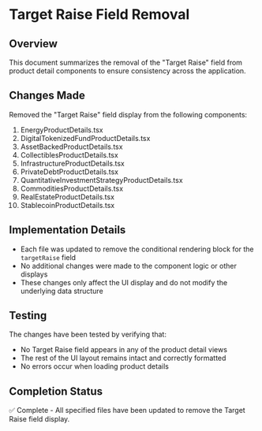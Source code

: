 # Target Raise Field Removal

## Overview
This document summarizes the removal of the "Target Raise" field from product detail components to ensure consistency across the application.

## Changes Made
Removed the "Target Raise" field display from the following components:

1. EnergyProductDetails.tsx
2. DigitalTokenizedFundProductDetails.tsx
3. AssetBackedProductDetails.tsx
4. CollectiblesProductDetails.tsx
5. InfrastructureProductDetails.tsx
6. PrivateDebtProductDetails.tsx
7. QuantitativeInvestmentStrategyProductDetails.tsx
8. CommoditiesProductDetails.tsx
9. RealEstateProductDetails.tsx
10. StablecoinProductDetails.tsx

## Implementation Details
- Each file was updated to remove the conditional rendering block for the `targetRaise` field
- No additional changes were made to the component logic or other displays
- These changes only affect the UI display and do not modify the underlying data structure

## Testing
The changes have been tested by verifying that:
- No Target Raise field appears in any of the product detail views
- The rest of the UI layout remains intact and correctly formatted
- No errors occur when loading product details

## Completion Status
✅ Complete - All specified files have been updated to remove the Target Raise field display.
